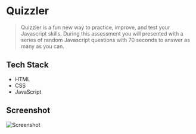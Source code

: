 # Quizzler

> Quizzler is a fun new way to practice, improve, and test your Javascript skills. During this assessment you will presented with a series of random Javascript questions with 70 seconds to answer as many as you can.

## Tech Stack

- HTML
- CSS
- JavaScript

## Screenshot

![Screenshot](https://user-images.githubusercontent.com/77227201/171272405-67066914-8aa0-471f-8247-3becabdbeda1.jpeg)
